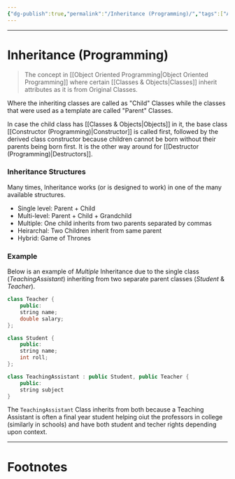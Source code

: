 ```yaml
---
{"dg-publish":true,"permalink":"/Inheritance (Programming)/","tags":["Academics"]}
---
```



---
# Inheritance (Programming)
> The concept in [[Object Oriented Programming\|Object Oriented Programming]] where certain [[Classes & Objects\|Classes]] inherit attributes as it is from Original Classes.

Where the inheriting classes are called as "Child" Classes while the classes that were used as a template are called "Parent" Classes.

In case the child class has [[Classes & Objects\|Objects]] in it, the base class [[Constructor (Programming)\|Constructor]] is called first, followed by the derived class constructor because children cannot be born without their parents being born first. It is the other way around for [[Destructor (Programming)\|Destructors]].

### Inheritance Structures
Many times, Inheritance works (or is designed to work) in one of the many available structures. 
- Single level: Parent + Child 
- Multi-level: Parent + Child + Grandchild
- Multiple: One child inherits from two parents separated by commas 
- Heirarchal: Two Children inherit from same parent 
- Hybrid: Game of Thrones

### Example
Below is an example of *Multiple* Inheritance due to the single class (*TeachingAssistant*) inheriting from two separate parent classes (*Student* & *Teacher*).

```CPP
class Teacher {
	public:
	string name;
	double salary;
};

class Student {
	public:
	string name;
	int roll;
};

class TeachingAssistant : public Student, public Teacher {
	public:
	string subject
}
```

The `TeachingAssistant` Class inherits from both because a Teaching Assistant is often a final year student helping oiut the professors in college (similarly in schools) and have both student and techer rights depending upon context.

---
# Footnotes